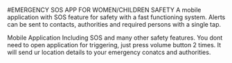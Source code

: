 #EMERGENCY SOS APP FOR WOMEN/CHILDREN SAFETY
A mobile application with SOS feature for safety with a fast functioning system. Alerts can be sent to contacts, authorities and required persons with a single tap.

Mobile Application Including SOS and many other safety features. You dont need to open application for triggering, just press volume button 2 times. It will send ur location details to your emergency conatcs and authorities.
